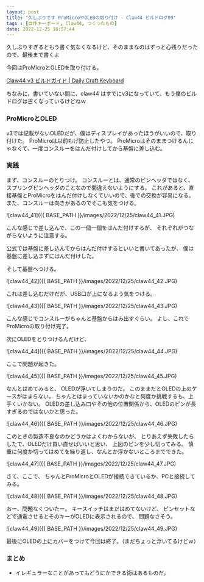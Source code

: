 ```yaml
---
layout: post
title: "久しぶりです ProMicroやOLEDの取り付け - Claw44 ビルドログ09"
tags : [自作キーボード, Claw44, つくったもの]
date: 2022-12-25 16:57:44
---
```


久しぶりすぎるともう書く気なくなるけど、そのままなのはずっと心残りだったので、最後まで書くよ

今回はProMicroとOLEDを取り付ける。


[Claw44 v3 ビルドガイド &#124; Daily Craft Keyboard](https://docs.dailycraft.jp/buildguides/claw44v3/buildguide.html#_7-promicro%E3%81%AE%E5%8F%96%E3%82%8A%E4%BB%98%E3%81%91)

ちなみに、書いていない間に、claw44 はすでにv3になっていて、もう僕のビルドログは古くなっているけどねｗ



### ProMicroとOLED

v3では記載がないOLEDだが、僕はディスプレイがあったほうがいいので、取り付けた。
ProMicroは以前もげ防止したやつ。
ProMicroはそのままつけるんじゃなくて、一度コンスルーをはんだ付けしてから基盤に差し込む。


### 実践

まず、コンスルーのとりつけ。
コンスルーとは、通常のピンヘッダではなく、スプリングピンヘッダのことなので間違えないようにする。
これがあると、直接基盤とProMicroをはんだ付けしなくていいので、後での交換が容易になる。
また、コンスルーは向きがあるのでそこも気をつける。

![claw44_41]({{ BASE_PATH }}/images/2022/12/25/claw44_41.JPG)

こんな感じで差し込んで、この一個一個をはんだ付けするが、
それぞれがつながらないように注意する。

公式では基盤に差し込んでからはんだ付けするといいと書いてあったが、
僕は基盤に差し込まずにはんだ付けした。


そして基盤へつける。

![claw44_42]({{ BASE_PATH }}/images/2022/12/25/claw44_42.JPG)

これは差し込むだけだが、USB口が上になるよう気をつける。


![claw44_43]({{ BASE_PATH }}/images/2022/12/25/claw44_43.JPG)


こんな感じでコンスルーがちゃんと基盤からはみ出すぐらい。
よし、これでProMicroの取り付け完了。


次にOLEDをとりつけるんだけど、

![claw44_44]({{ BASE_PATH }}/images/2022/12/25/claw44_44.JPG)

ここで問題が起きた。


![claw44_45]({{ BASE_PATH }}/images/2022/12/25/claw44_45.JPG)

なんとはめてみると、
OLEDが浮いてしまうのだ。
このままだとOLEDの上のケースがはまらない。
ちゃんとはまっていないかのかなと何度か挑戦するも、上手くいかない。
OLEDの差し込み口やその他の位置関係から、OLEDのピンが長すぎるのではないかと思った。

![claw44_46]({{ BASE_PATH }}/images/2022/12/25/claw44_46.JPG)

このときの製造不良なのかどうかはよくわからないが、
とりあえず失敗したらしたで、OLEDだけ買い直せばいいと思い、
上図のピンを少し切ってみる。
慎重に何度か切ってはめてを繰り返し、なんとか浮かないところまでできた。

![claw44_47]({{ BASE_PATH }}/images/2022/12/25/claw44_47.JPG)



さて、ここで、
ちゃんとProMicroとOLEDが接続できているか、PCと接続してみる。


![claw44_48]({{ BASE_PATH }}/images/2022/12/25/claw44_48.JPG)

おー、問題なくついたー。
キースイッチはまだはめてないけど、
ピンセットなどで通電させるとそのキーがOLEDに表示されるので、
問題なさそう。



![claw44_49]({{ BASE_PATH }}/images/2022/12/25/claw44_49.JPG)

最後にOLEDの上にカバーをつけて今回は終了。（まだちょっと浮いてるけどｗ）


### まとめ


* イレギュラーなことがあってもどうにかできる術はあるものだ。






